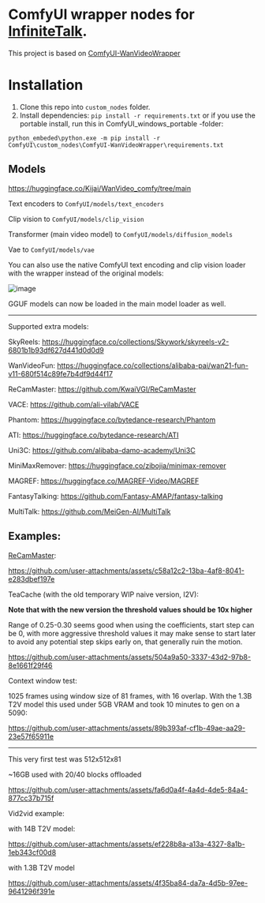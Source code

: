 # ComfyUI wrapper nodes for [InfiniteTalk]().

This project is based on [ComfyUI-WanVideoWrapper](https://github.com/kijai/ComfyUI-WanVideoWrapper)


# Installation
1. Clone this repo into `custom_nodes` folder.
2. Install dependencies: `pip install -r requirements.txt`
   or if you use the portable install, run this in ComfyUI_windows_portable -folder:

  `python_embeded\python.exe -m pip install -r ComfyUI\custom_nodes\ComfyUI-WanVideoWrapper\requirements.txt`

## Models

https://huggingface.co/Kijai/WanVideo_comfy/tree/main

Text encoders to `ComfyUI/models/text_encoders`

Clip vision to `ComfyUI/models/clip_vision`

Transformer (main video model) to `ComfyUI/models/diffusion_models`

Vae to `ComfyUI/models/vae`

You can also use the native ComfyUI text encoding and clip vision loader with the wrapper instead of the original models:

![image](https://github.com/user-attachments/assets/6a2fd9a5-8163-4c93-b362-92ef34dbd3a4)

GGUF models can now be loaded in the main model loader as well.

---
Supported extra models:

SkyReels: https://huggingface.co/collections/Skywork/skyreels-v2-6801b1b93df627d441d0d0d9

WanVideoFun: https://huggingface.co/collections/alibaba-pai/wan21-fun-v11-680f514c89fe7b4df9d44f17

ReCamMaster: https://github.com/KwaiVGI/ReCamMaster

VACE: https://github.com/ali-vilab/VACE

Phantom: https://huggingface.co/bytedance-research/Phantom

ATI: https://huggingface.co/bytedance-research/ATI

Uni3C: https://github.com/alibaba-damo-academy/Uni3C

MiniMaxRemover: https://huggingface.co/zibojia/minimax-remover

MAGREF: https://huggingface.co/MAGREF-Video/MAGREF

FantasyTalking: https://github.com/Fantasy-AMAP/fantasy-talking

MultiTalk: https://github.com/MeiGen-AI/MultiTalk


Examples:
---

[ReCamMaster](https://github.com/KwaiVGI/ReCamMaster):

https://github.com/user-attachments/assets/c58a12c2-13ba-4af8-8041-e283dbef197e


TeaCache (with the old temporary WIP naive version, I2V):

**Note that with the new version the threshold values should be 10x higher**

Range of 0.25-0.30 seems good when using the coefficients, start step can be 0, with more aggressive threshold values it may make sense to start later to avoid any potential step skips early on, that generally ruin the motion.

https://github.com/user-attachments/assets/504a9a50-3337-43d2-97b8-8e1661f29f46


Context window test:

1025 frames using window size of 81 frames, with 16 overlap. With the 1.3B T2V model this used under 5GB VRAM and took 10 minutes to gen on a 5090:

https://github.com/user-attachments/assets/89b393af-cf1b-49ae-aa29-23e57f65911e

---


This very first test was 512x512x81

~16GB used with 20/40 blocks offloaded

https://github.com/user-attachments/assets/fa6d0a4f-4a4d-4de5-84a4-877cc37b715f

Vid2vid example:


with 14B T2V model:

https://github.com/user-attachments/assets/ef228b8a-a13a-4327-8a1b-1eb343cf00d8

with 1.3B T2V model

https://github.com/user-attachments/assets/4f35ba84-da7a-4d5b-97ee-9641296f391e



